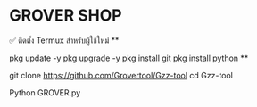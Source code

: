 # GROVER SHOP 

✅ ติดตั้ง Termux สำหรับผู้ใช้ใหม่
**

pkg update -y
pkg upgrade -y
pkg install git
pkg install python
**

git clone https://github.com/Grovertool/Gzz-tool
cd Gzz-tool

Python GROVER.py

